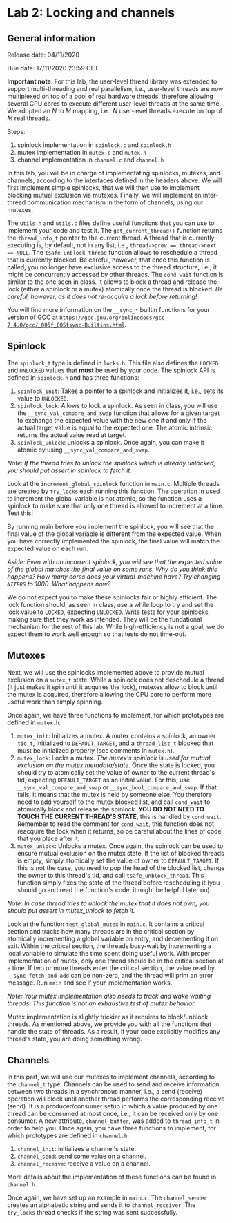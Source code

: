 # Lab 2: Locking and channels

## General information

Release date: 04/11/2020

Due date: 17/11/2020 23:59 CET

**Important note**: For this lab, the user-level thread library was extended to support multi-threading and real parallelism, i.e., user-level threads are now multiplexed on top of a pool of real hardware threads, therefore allowing several CPU cores to execute different user-level threads at the same time.
We adopted an *N* to *M* mapping, i.e., *N* user-level threads execute on top of *M* real threads.


Steps:
1. spinlock implementation in `spinlock.c` and `spinlock.h`
2. mutex implementation in `mutex.c` and `mutex.h`
3. channel implementation in `channel.c` and `channel.h`

In this lab, you will be in charge of implementating spinlocks, mutexes, and channels, according to the interfaces defined in the headers above.
We will first implement simple spinlocks, that we will then use to implement blocking mutual exclusion via mutexes.
Finally, we will implement an inter-thread communication mechanism in the form of channels, using our mutexes.

The `utils.h` and `utils.c` files define useful functions that you can use to implement your code and test it.
The `get_current_thread()` function returns the `thread_info_t` pointer to the current thread. A thread that is currently executing is, by default, not in any list, i.e., `thread->prev == thread->next == NULL`.
The `tsafe_unblock_thread` function allows to reschedule a thread that is currently blocked. Be careful, however, that once this function is called, you no longer have exclusive access to the thread structure, i.e., it might be concurrently accessed by other threads.
The `cond_wait` function is similar to the one seen in class. It allows to block a thread and release the lock (either a spinlock or a mutex) atomically once the thread is blocked.
*Be careful, however, as it does not re-acquire a lock before returning!*

You will find more information on the `__sync_*` builtin functions for your version of GCC at [`https://gcc.gnu.org/onlinedocs/gcc-7.4.0/gcc/_005f_005fsync-Builtins.html`](https://gcc.gnu.org/onlinedocs/gcc-7.4.0/gcc/_005f_005fsync-Builtins.html).

## Spinlock

The `spinlock_t` type is defined in `locks.h`. 
This file also defines the `LOCKED` and `UNLOCKED` values that **must** be used by your code.
The spinlock API is defined in `spinlock.h` and has three functions:

1. `spinlock_init`: Takes a pointer to a spinlock and initializes it, i.e., sets its value to `UNLOCKED`.
2. `spinlock_lock`: Allows to lock a spinlock. As seen in class, you will use the `__sync_val_compare_and_swap` function that allows for a given target to exchange the expected value with the new one if and only if the actual target value is equal to the expected one. The atomic intrinsic returns the actual value read at target.
3. `spinlock_unlock`: unlocks a spinlock. Once again, you can make it atomic by using `__sync_val_compare_and_swap`.

*Note: If the thread tries to unlock the spinlock which is already unlocked, you should put assert in spinlock to fetch it.*

Look at the `increment_global_spinlock` function in `main.c`. Multiple threads are created by `try_locks` each running this function. The operation in used to increment the global variable is not atomic, so the function uses a spinlock to make sure that only one thread is allowed to increment at a time. Test this!

By running main before you implement the spinlock, you will see that the final value of the global variable is different from the expected value. When you have correctly implemented the spinlock, the final value will match the expected value on each run.

*Aside: Even with an incorrect spinlock, you will see that the expected value of the global matches the final value on some runs. Why do you think this happens? How many cores does your virtual-machine have? Try changing `NITERS` to 1000. What happens now?*

We do not expect you to make these spinlocks fair or highly efficient.
The lock function should, as seen in class, use a while loop to try and set the lock value to `LOCKED`, expecting `UNLOCKED`.
Write tests for your spinlocks, making sure that they work as intended.
They will be the fundational mechanism for the rest of this lab.
While high-efficiency is not a goal, we do expect them to work well enough so that tests do not time-out.

## Mutexes

Next, we will use the spinlocks implemented above to provide mutual exclusion on a `mutex_t` state.
While a spinlock does not deschedule a thread (it just makes it spin until it acquires the lock), mutexes allow to block until the mutex is acquired, therefore allowing the CPU core to perform more useful work than simply spinning.

Once again, we have three functions to implement, for which prototypes are defined in `mutex.h`:
1. `mutex_init`: Initializes a mutex. A mutex contains a spinlock, an owner `tid_t`, initialized to `DEFAULT_TARGET`, and a `thread_list_t` blocked that must be initialized properly (see comments in `mutex.h`).
2. `mutex_lock`: Locks a mutex. *The mutex's spinlock is used for mutual exclusion on the mutex metadata/state.* Once the state is locked, you should try to atomically set the value of owner to the current thread's tid, expecting `DEFAULT_TARGET` as an initial value. For this, use `__sync_val_compare_and_swap` or `__sync_bool_compare_and_swap`. If that fails, it means that the mutex is held by someone else. You therefore need to add yourself to the mutex blocked list, and call `cond_wait` to atomically block and release the spinlock. **YOU DO NOT NEED TO TOUCH THE CURRENT THREAD'S STATE**, this is handled by `cond_wait`. Remember to read the comment for `cond_wait`, this function does not reacquire the lock when it returns, so be careful about the lines of code that you place after it.
3. `mutex_unlock`: Unlocks a mutex. Once again, the spinlock can be used to ensure mutual exclusion on the mutex state. If the list of blocked threads is empty, simply atomically set the value of owner to `DEFAULT_TARGET`. If this is not the case, you need to pop the head of the blocked list, change the owner to this thread's tid, and call `tsafe_unblock_thread`. This function simply fixes the state of the thread before rescheduling it (you should go and read the function's code, it might be helpful later on). 

*Note: In case thread tries to unlock the mutex that it does not own, you should put assert in mutex_unlock to fetch it.*

Look at the function `test_global_mutex` in `main.c`. It contains a critical section and tracks how many threads are in the critical section by atomically incrementing a global variable on entry, and decrementing it on exit. Within the critical section, the threads busy-wait by incrementing a local variable to simulate the time spent doing useful work. With proper implementation of mutex, only one thread should be in the critical section at a time. If two or more threads enter the critical section, the value read by `__sync_fetch_and_add` can be non-zero, and the thread will print an error message. Run `main` and see if your implementation works.

*Note: Your mutex implementation also needs to track and wake waiting threads. This function is not an exhaustive test of mutex behavior.*

Mutex implementation is slightly trickier as it requires to block/unblock threads.
As mentioned above, we provide you with all the functions that handle the state of threads.
As a result, if your code explicitly modifies any thread's state, you are doing something wrong.

## Channels

In this part, we will use our mutexes to implement channels, according to the `channel_t` type. 
Channels can be used to send and receive information between two threads in a synchronous manner, i.e., a send (receive) operation will block until another thread performs the corresponding receive (send).
It is a producer/consumer setup in which a value produced by one thread can be consumed at most once, i.e., it can be received only by one consumer. 
A new attribute, `channel_buffer`, was added to `thread_info_t` in order to help you.
Once again, you have three functions to implement, for which prototypes are defined in `channel.h`:

1. `channel_init`: initializes a channel's state.
2. `channel_send`: send some value on a channel.
3. `channel_receive`: receive a value on a channel.

More details about the implementation of these functions can be found in `channel.h`.

Once again, we have set up an example in `main.c`. The `channel_sender` creates an alphabetic string and sends it to `channel_receiver`. The `try_locks` thread checks if the string was sent successfully. 
